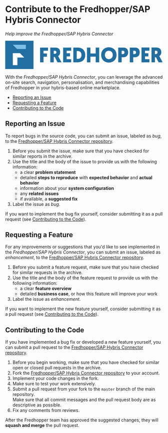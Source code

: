 # Contribute to the Fredhopper/SAP Hybris Connector

*Help improve the Fredhopper/SAP Hybris Connector*

![](../Fredhopper_logo.jpg)

With the *Fredhopper/SAP Hybris Connector*, you can leverage the advanced on-site search, navigation, personalisation, and merchandising capabilities of Fredhopper in your hybris-based online marketplace.

* [Reporting an Issue](#reporting-an-issue)
* [Requesting a Feature](#requesting-a-feature)
* [Contributing to the Code](#contributing-to-the-code)

## Reporting an Issue

To report bugs in the source code, you can submit an issue, labeled as *bug*, to the [Fredhopper/SAP Hybris Connector repository](https://github.com/fredhopper/hybris-connector/issues).

1. Before you submit the issue, make sure that you have checked for similar reports in the archive. 
1. Use the title and the body of the issue to provide us with the following information: 
    * a clear **problem statement**
    * detailed **steps to reproduce** with **expected behavior** and **actual behavior**
    * information about your **system configuration**
    * any **related issues**
    * if available, a **suggested fix**
1. Label the issue as *bug*.

If you want to implement the bug fix yourself, consider submitting it as a pull request (see [Contributing to the Code](#contributing-to-the-code)).

## Requesting a Feature

For any improvements or suggestions that you'd like to see implemented in the *Fredhopper/SAP Hybris Connector*, you can submit an issue, labeled as *enhancement*, to the [Fredhopper/SAP Hybris Connector repository](https://github.com/fredhopper/hybris-connector/issues).

1. Before you submit a feature request, make sure that you have checked for similar requests in the archive. 
1. Use the title and the body of the feature request to provide us with the following information: 
    * a clear **feature overview**
    * detailed **business case**, or how this feature will improve your work 
1. Label the issue as *enhancement*. 

If you want to implement the new feature yourself, consider submitting it as a pull request (see [Contributing to the Code](#contributing-to-the-code)).

## Contributing to the Code

If you have implemented a bug fix or developed a new feature yourself, you can submit a pull request to the [Fredhopper/SAP Hybris Connector repository](https://github.com/fredhopper/hybris-connector/pulls).

1. Before you begin working, make sure that you have checked for similar open or closed pull requests in the archive.
1. Fork the [Fredhopper/SAP Hybris Connector repository](https://github.com/fredhopper/hybris-connector) to your account.
1. Implement your code changes in the fork. 
1. Make sure to test your work extensively.
1. Submit a pull request from your fork to the `master` branch of the main repository.<br>Make sure that all commit messages and the pull request body are as descriptive as possible.
1. Fix any comments from reviews.

After the Fredhopper team has approved the suggested changes, they will **squash and merge** the pull request.
